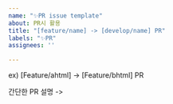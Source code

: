```yaml
---
name: "✨PR issue template"
about: PR시 활용
title: "[feature/name] -> [develop/name] PR"
labels: "✨PR"
assignees: ''

---
```


ex) [Feature/ahtml] -> [Feature/bhtml] PR

간단한 PR 설명
->
